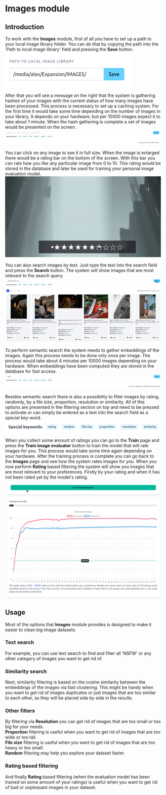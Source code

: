 # Images module

## Introduction

To work with the **Images** module, first of all you have to set up a path to your local image library folder. You can do that by copying the path into the 'Path to local image library' field and pressing the **Save** button.  
![images page step 1](../static/images_step_1.png)

After that you will see a message on the right that the system is gathering hashes of your images with the current status of how many images have been processed. This process is necessary to set up a caching system. For the first time it would take some time depending on the number of images in your library. It depends on your hardware, but per 10000 images expect it to take about 1 minute. When the hash gathering is complete a set of images would be presented on the screen.   
![images page step 2](../static/images_step_2.png)

You can click on any image to see it in full size. When the image is enlarged there would be a rating bar on the bottom of the screen. With this bar you can rate how you like any particular image from 0 to 10. This rating would be stored in the database and later be used for training your personal image evaluation model.  
![images page step 3](../static/images_step_3.png)

You can also search images by text. Just type the text into the search field and press the **Search** button. The system will show images that are most relevant to the search query.   
![images page step 4](../static/images_step_4.png)

To perform semantic search the system needs to gather embeddings of the images. Again this process needs to be done only once per image. The process would take about 4 minutes per 10000 images depending on your hardware. When embeddings have been computed they are stored in the database for fast access.   
![images page step 5](../static/images_step_5.png)

Besides semantic search there is also a possibility to filter images by rating, randomly, by a file size, proportion, resolution or similarity. All of this options are presented in the filtering section on top and need to be pressed to activate or can simply be entered as a text into the search field as a special key-word.  
![images page step 6](../static/images_step_6.png)

When you collect some amount of ratings you can go to the **Train** page and press the **Train image evaluator** button to train the model that will rate images for you. This process would take some time again depending on your hardware. After the training process is complete you can go back to the **Images** page and see how the system rates images for you. When you now perform **Rating** based filtering the system will show you images that are most relevant to your preferences. Firstly by your rating and when it has not been rated yet by the model's rating.  
![images page step 7](../static/images_step_7.png)


## Usage

Most of the options that **Images** module provides is designed to make it easier to clean big image datasets. 

### Text search
For example, you can use text search to find and filter all 'NSFW' or any other category of images you want to get rid of. 

### Similarity search
Next, similarity filtering is based on the cosine similarity between the embeddings of the images via fast clustering. This might be handy when you want to get rid of images duplicates or just images that are too similar to each other, as they will be placed side by side in the results. 

### Other filters
By filtering via **Resolution** you can get rid of images that are too small or too big for your needs.  
**Proportion** filtering is useful when you want to get rid of images that are too wide or too tall.  
**File size** filtering is useful when you want to get rid of images that are too heavy or too small.  
**Random** filtering may help you explore your dataset faster.  

### Rating based filtering
And finally **Rating** based filtering (when the evaluation model has been trained on some amount of your ratings) is useful when you want to get rid of bad or unpleasant images in your dataset.